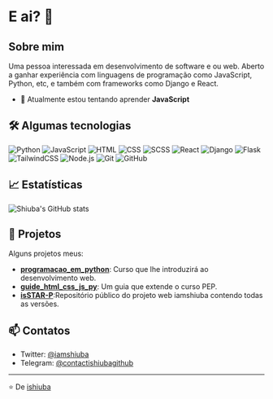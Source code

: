# E ai? 👋
## Sobre mim

Uma pessoa interessada em desenvolvimento de software e ou web. Aberto a ganhar experiência com linguagens de programação como JavaScript, Python, etc, e também com frameworks como Django e React. 

- 🌱 Atualmente estou tentando aprender **JavaScript**

## 🛠️ Algumas tecnologias

![Python](https://img.shields.io/badge/-Python-333333?style=flat&logo=python)
![JavaScript](https://img.shields.io/badge/-JavaScript-333333?style=flat&logo=javascript)
![HTML](https://img.shields.io/badge/-HTML-333333?style=flat&logo=html5)
![CSS](https://img.shields.io/badge/-CSS-333333?style=flat&logo=css3)
![SCSS](https://img.shields.io/badge/-SCSS-333333?style=flat&logo=sass)
![React](https://img.shields.io/badge/-React-333333?style=flat&logo=react)
![Django](https://img.shields.io/badge/-Django-333333?style=flat&logo=django)
![Flask](https://img.shields.io/badge/-Flask-333333?style=flat&logo=flask)
![TailwindCSS](https://img.shields.io/badge/-TailwindCSS-333333?style=flat&logo=tailwindcss)
![Node.js](https://img.shields.io/badge/-Node.js-333333?style=flat&logo=node.js)
![Git](https://img.shields.io/badge/-Git-333333?style=flat&logo=git)
![GitHub](https://img.shields.io/badge/-GitHub-333333?style=flat&logo=github)

## 📈 Estatísticas

![Shiuba's GitHub stats](https://github-readme-stats.vercel.app/api?username=ishiuba&show_icons=true&theme=radical)

## 🚀 Projetos

Alguns projetos meus:

- [**programacao_em_python**](https://github.com/ishiuba/programacao_em_python): Curso que lhe introduzirá ao desenvolvimento web.
- [**guide_html_css_js_py**](https://github.com/ishiuba/guide_html_css_js_py): Um guia que extende o curso PEP.
- [**isSTAR-P**](https://github.com/ishiuba/isSTAR-P):Repositório público do projeto web iamshiuba contendo todas as versões.

## 📫 Contatos

- Twitter: [@iamshiuba](https://twitter.com/iamshiuba)
- Telegram: [@contactishiubagithub](https://t.me/contactishiubagithub)

---

⭐️ De [ishiuba](https://github.com/ishiuba)
